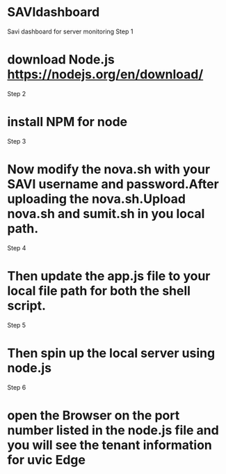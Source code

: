 # SAVIdashboard
Savi dashboard for server monitoring
Step 1
# download Node.js https://nodejs.org/en/download/
Step 2
# install NPM for node 
Step 3
# Now modify the nova.sh with your SAVI username and password.After uploading the nova.sh.Upload nova.sh and sumit.sh in you local path.
Step 4 
# Then update the app.js file to your local file path for both the shell script.
Step 5
# Then spin up the local server using node.js 
Step 6
# open the Browser on the port number listed in the node.js file and you will see the tenant information for uvic Edge 


